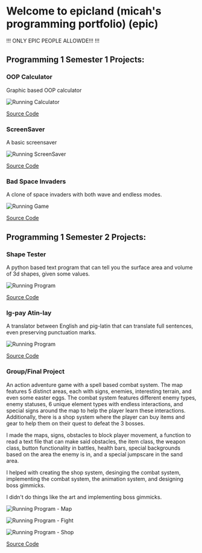 # Welcome to epicland (micah's programming portfolio) (epic)

!!! ONLY EPIC PEOPLE ALLOWDE!!! !!!

## Programming 1 Semester 1 Projects:
### OOP Calculator
Graphic based OOP calculator

![Running Calculator](https://github.com/MisterNo0ne/A2Programming1Portfolio/blob/gh-pages/images/calclater.png?raw=true)

[Source Code](https://github.com/MisterNo0ne/A2Programming1Portfolio/tree/gh-pages/src/calculator)

### ScreenSaver
A basic screensaver

![Running ScreenSaver](https://github.com/MisterNo0ne/A2Programming1Portfolio/blob/gh-pages/images/scrsav.png?raw=true)

[Source Code](https://github.com/MisterNo0ne/A2Programming1Portfolio/tree/gh-pages/src/ScreenSaver)

### Bad Space Invaders
A clone of space invaders with both wave and endless modes.

![Running Game](https://github.com/MisterNo0ne/A2Programming1Portfolio/blob/gh-pages/images/spasegaem.png?raw=true)

[Source Code](https://github.com/MisterNo0ne/A2Programming1Portfolio/tree/gh-pages/src/SpaceGame)

## Programming 1 Semester 2 Projects:
### Shape Tester
A python based text program that can tell you the surface area and volume of 3d shapes, given some values.

![Running Program](https://github.com/MisterNo0ne/A2Programming1Portfolio/blob/gh-pages/images/shaptestr.png?raw=true)

[Source Code](https://github.com/MisterNo0ne/A2Programming1Portfolio/tree/gh-pages/src/ShapeTester)

### Ig-pay Atin-lay
A translator between English and pig-latin that can translate full sentences, even preserving punctuation marks.

![Running Program](https://github.com/MisterNo0ne/A2Programming1Portfolio/blob/gh-pages/images/igpay.PNG?raw=true)

[Source Code](https://github.com/MisterNo0ne/A2Programming1Portfolio/tree/gh-pages/src/PigLatin)

### Group/Final Project
An action adventure game with a spell based combat system. The map features 5 distinct areas, each with signs, enemies, interesting terrain, and even some easter eggs. The combat system features different enemy types, enemy statuses, 6 unique element types with endless interactions, and special signs around the map to help the player learn these interactions. Additionally, there is a shop system where the player can buy items and gear to help them on their quest to defeat the 3 bosses. 

I made the maps, signs, obstacles to block player movement, a function to read a text file that can make said obstacles, the item class, the weapon class, button functionality in battles, health bars, special backgrounds based on the area the enemy is in, and a special jumpscare in the sand area. 

I helped with creating the shop system, desinging the combat system, implementing the combat system, the animation system, and designing boss gimmicks. 

I didn't do things like the art and implementing boss gimmicks.

![Running Program - Map](https://github.com/MisterNo0ne/A2Programming1Portfolio/blob/gh-pages/images/finalprojMap.png?raw=true)

![Running Program - Fight](https://github.com/MisterNo0ne/A2Programming1Portfolio/blob/gh-pages/images/finalprojFight.png?raw=true)

![Running Program - Shop](https://github.com/MisterNo0ne/A2Programming1Portfolio/blob/gh-pages/images/finalprojShop.png?raw=true)

[Source Code](https://github.com/MisterNo0ne/PythonGroupTwoA2Prog/tree/main/mainThing)
